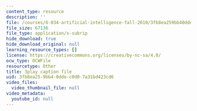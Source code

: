 ```yaml
---
content_type: resource
description: ''
file: /courses/6-034-artificial-intelligence-fall-2010/3fb8ea259bb40ddec0d07a31bd423cd6_sh3EPjhhd40.srt
file_size: 67136
file_type: application/x-subrip
hide_download: true
hide_download_original: null
learning_resource_types: []
license: https://creativecommons.org/licenses/by-nc-sa/4.0/
ocw_type: OCWFile
resourcetype: Other
title: 3play caption file
uid: 3fb8ea25-9bb4-0dde-c0d0-7a31bd423cd6
video_files:
  video_thumbnail_file: null
video_metadata:
  youtube_id: null
---
```

